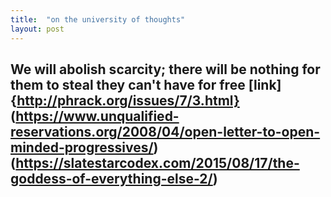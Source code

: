 ```yaml
---
title:  "on the university of thoughts"
layout: post
---
```

 
 
 ## We will abolish scarcity; there will be nothing for them to steal they can't have for free [link] {http://phrack.org/issues/7/3.html}   (https://www.unqualified-reservations.org/2008/04/open-letter-to-open-minded-progressives/)      (https://slatestarcodex.com/2015/08/17/the-goddess-of-everything-else-2/)
